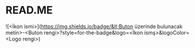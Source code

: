 # READ.ME
![&lt;İkon ismi>](https://img.shields.io/badge/&lt;Buton üzerinde bulunacak metin>-&lt;Buton rengi>?style=for-the-badge&amp;logo=&lt;İkon ismş>&amp;logoColor=&lt;Logo rengi>)
